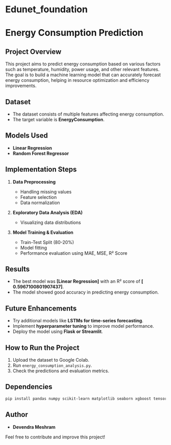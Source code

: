 # Edunet_foundation
# Energy Consumption Prediction

## Project Overview
This project aims to predict energy consumption based on various factors such as temperature, humidity, power usage, and other relevant features. The goal is to build a machine learning model that can accurately forecast energy consumption, helping in resource optimization and efficiency improvements.

## Dataset
- The dataset consists of multiple features affecting energy consumption.
- The target variable is **EnergyConsumption**.

## Models Used
- **Linear Regression**
- **Random Forest Regressor**

## Implementation Steps
1. **Data Preprocessing**
   - Handling missing values
   - Feature selection
   - Data normalization

2. **Exploratory Data Analysis (EDA)**
   - Visualizing data distributions

3. **Model Training & Evaluation**
   - Train-Test Split (80-20%)
   - Model fitting
   - Performance evaluation using MAE, MSE, R² Score

## Results
- The best model was **[Linear Regression]** with an R² score of **[ 0.5967100801907437]**.
- The model showed good accuracy in predicting energy consumption.

## Future Enhancements
- Try additional models like **LSTMs for time-series forecasting**.
- Implement **hyperparameter tuning** to improve model performance.
- Deploy the model using **Flask or Streamlit**.

## How to Run the Project
1. Upload the dataset to Google Colab.
2. Run `energy_consumption_analysis.py`.
3. Check the predictions and evaluation metrics.

## Dependencies
```bash
pip install pandas numpy scikit-learn matplotlib seaborn xgboost tensorflow
```

## Author
- **Devendra Meshram**

Feel free to contribute and improve this project!

